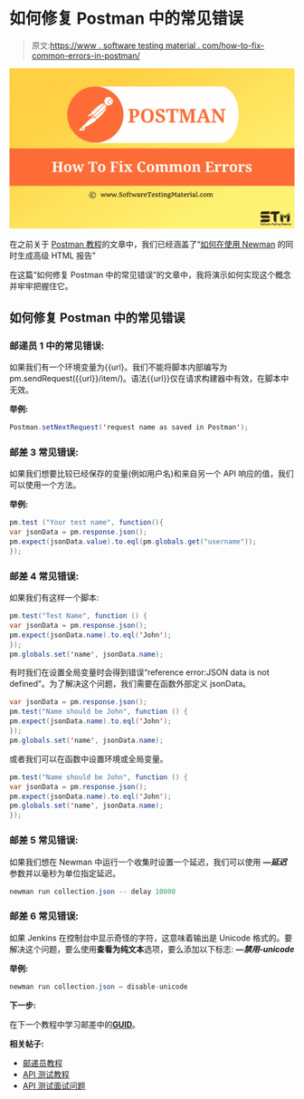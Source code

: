 # 如何修复 Postman 中的常见错误

> 原文:[https://www . software testing material . com/how-to-fix-common-errors-in-postman/](https://www.softwaretestingmaterial.com/how-to-fix-common-errors-in-postman/)

![How To Fix Common Errors In Postman](img/39b09bc0c51ba35c478c99919f3a0844.png)

在之前关于 [Postman 教程](https://www.softwaretestingmaterial.com/postman-tutorial/)的文章中，我们已经涵盖了“[如何在使用 Newman](https://www.softwaretestingmaterial.com/generate-advanced-html-reports-while-using-newman/) 的同时生成高级 HTML 报告”

在这篇“如何修复 Postman 中的常见错误”的文章中，我将演示如何实现这个概念并牢牢把握住它。

## **如何修复 Postman 中的常见错误**

### **邮递员 1 中的常见错误:**

如果我们有一个环境变量为{{url}。我们不能将脚本内部编写为 pm.sendRequest({{url}}/item/)。语法{{url}}仅在请求构建器中有效，在脚本中无效。

**举例:**

```java
Postman.setNextRequest('request name as saved in Postman');
```

### **邮差 3 常见错误:**

如果我们想要比较已经保存的变量(例如用户名)和来自另一个 API 响应的值，我们可以使用一个方法。

**举例:**

```java
pm.test ("Your test name", function(){
var jsonData = pm.response.json();
pm.expect(jsonData.value).to.eql(pm.globals.get("username"));
});
```

### **邮差 4 常见错误:**

如果我们有这样一个脚本:

```java
pm.test("Test Name", function () { 
var jsonData = pm.response.json();
pm.expect(jsonData.name).to.eql('John'); 
}); 
pm.globals.set('name', jsonData.name);
```

有时我们在设置全局变量时会得到错误“reference error:JSON data is not defined”。为了解决这个问题，我们需要在函数外部定义 jsonData。

```java
var jsonData = pm.response.json(); 
pm.test("Name should be John", function () { 
pm.expect(jsonData.name).to.eql('John'); 
}); 
pm.globals.set('name', jsonData.name);
```

或者我们可以在函数中设置环境或全局变量。

```java
pm.test("Name should be John", function () { 
var jsonData = pm.response.json(); 
pm.expect(jsonData.name).to.eql('John'); 
pm.globals.set('name', jsonData.name); 
});
```

### **邮差 5 常见错误:**

如果我们想在 Newman 中运行一个收集时设置一个延迟，我们可以使用 ***—延迟*** 参数并以毫秒为单位指定延迟。

```java
newman run collection.json -- delay 10000  
```

### **邮差 6 常见错误:**

如果 Jenkins 在控制台中显示奇怪的字符，这意味着输出是 Unicode 格式的。要解决这个问题，要么使用**查看为纯文本**选项，要么添加以下标志: ***—禁用-unicode***

**举例:**

```java
newman run collection.json – disable-unicode
```

**下一步:**

在下一个教程中学习邮差中的[**GUID**](https://www.softwaretestingmaterial.com/guid-in-postman/)。

**相关帖子:**

*   [邮递员教程](https://www.softwaretestingmaterial.com/postman-tutorial/)
*   [API 测试教程](https://www.softwaretestingmaterial.com/api-testing/)
*   [API 测试面试问题](https://www.softwaretestingmaterial.com/api-testing-interview-questions/)